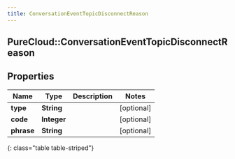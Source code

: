 ```yaml
---
title: ConversationEventTopicDisconnectReason
---
```

## PureCloud::ConversationEventTopicDisconnectReason

## Properties

|Name | Type | Description | Notes|
|------------ | ------------- | ------------- | -------------|
| **type** | **String** |  | [optional] |
| **code** | **Integer** |  | [optional] |
| **phrase** | **String** |  | [optional] |
{: class="table table-striped"}


